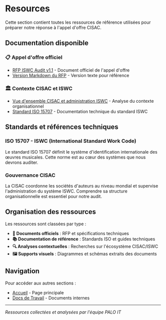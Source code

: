 # Resources

Cette section contient toutes les ressources de référence utilisées pour préparer notre réponse à l'appel d'offre CISAC.

## Documentation disponible

### 📋 Appel d'offre officiel

- [RFP ISWC Audit v1.1](RFP_ISWC_Audit-v1.1.pdf) - Document officiel de l'appel d'offre
- [Version Markdown du RFP](md/RFP_ISWC_Audit-v1.1/RFP_ISWC_Audit-v1.1.md) - Version texte pour référence

### 🏛️ Contexte CISAC et ISWC

- [Vue d'ensemble CISAC et administration ISWC]([ChatGPT]CISAC-and-ISWC-administration-governance-overview.md) - Analyse du contexte organisationnel
- [Standard ISO 15707](ISO15707.md) - Documentation technique du standard ISWC

## Standards et références techniques

### ISO 15707 - ISWC (International Standard Work Code)

Le standard ISO 15707 définit le système d'identification internationale des œuvres musicales. Cette norme est au cœur des systèmes que nous devrons auditer.

### Gouvernance CISAC

La CISAC coordonne les sociétés d'auteurs au niveau mondial et supervise l'administration du système ISWC. Comprendre sa structure organisationnelle est essentiel pour notre audit.

## Organisation des ressources

Les ressources sont classées par type :

- **📄 Documents officiels** : RFP et spécifications techniques
- **📚 Documentation de référence** : Standards ISO et guides techniques  
- **🔍 Analyses contextuelles** : Recherches sur l'écosystème CISAC/ISWC
- **🖼️ Supports visuels** : Diagrammes et schémas extraits des documents

## Navigation

Pour accéder aux autres sections :

- [Accueil](../index.md) - Page principale  
- [Docs de Travail](../docs_de_travail/index.md) - Documents internes

---

*Ressources collectées et analysées par l'équipe PALO IT*
